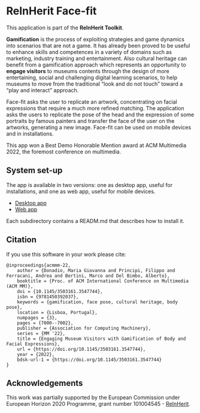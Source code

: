 # ReInHerit Face-fit

This application is part of the **ReInHerit Toolkit**.

**Gamification** is the process of exploiting strategies and game dynamics into scenarios that are not a game. 
It has already been proved to be useful to enhance skills and competences in a variety of domains such as marketing, industry training and entertainment.
Also cultural heritage can benefit from a gamification approach which represents an opportunity to **engage visitors** to museums contents through the design of more entertaining, social and challenging digital learning scenarios, to help museums to move from the traditional “look and do not touch” toward a “play and interact” approach. 

Face-fit asks the user to replicate an artwork, concentrating on facial expressions that require a much more refined matching.
The application asks the users to replicate the pose of the head and the expression of some portraits by famous painters and transfer the face of the user on the artworks, generating a new image.
Face-fit can be used on mobile devices and in installations.

This app won a Best Demo Honorable Mention award at ACM Multimedia 2022, the foremost conference on multimedia.


## System set-up
The app is available in two versions: one as desktop app, useful for installations,
and one as web app, useful for mobile devices.

- [Desktop app](#faceFit_Python)
- [Web app](#faceFit_javascript)

Each subdirectory contains a READM.md that describes how to install it.

## Citation

If you use this software in your work please cite:

```
@inproceedings{acmmm-22,
	author = {Donadio, Maria Giovanna and Principi, Filippo and Ferracani, Andrea and Bertini, Marco and Del Bimbo, Alberto},
	booktitle = {Proc. of ACM International Conference on Multimedia (ACM MM)},
	doi = {10.1145/3503161.3547744},
	isbn = {9781450392037},
	keywords = {gamification, face pose, cultural heritage, body pose},
	location = {Lisboa, Portugal},
	numpages = {3},
	pages = {7000--7002},
	publisher = {Association for Computing Machinery},
	series = {MM '22},
	title = {Engaging Museum Visitors with Gamification of Body and Facial Expressions},
	url = {https://doi.org/10.1145/3503161.3547744},
	year = {2022},
	bdsk-url-1 = {https://doi.org/10.1145/3503161.3547744}
}
```


## Acknowledgements
This work was partially supported by the European Commission under European Horizon 2020 Programme, grant number 101004545 - [ReInHerit](https://www.reinherit.eu).

